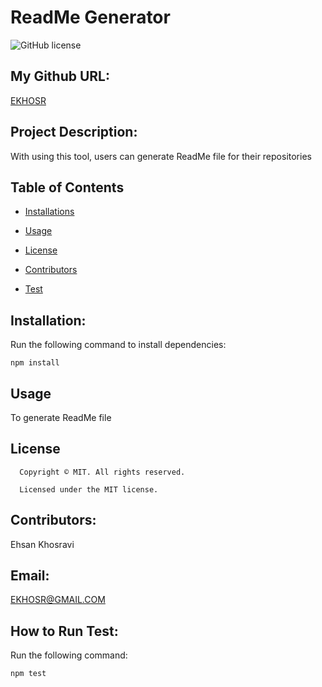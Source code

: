 # ReadMe Generator
  ![GitHub license](https://img.shields.io/badge/license-MIT-yellowgreen.svg)
  ## My Github URL: 
  [EKHOSR](https://github.com/EKHOSR/)
  ## Project Description: 
  With using this tool, users can generate ReadMe file for their repositories
  ## Table of Contents 
  * [Installations](#dependencies)
  * [Usage](#usage)
  

* [License](#license)


* [Contributors](#contributors)
* [Test](#test)
## Installation: 
Run the following command to install dependencies:
```
npm install
```
## Usage 
To generate ReadMe file
## License 
      Copyright © MIT. All rights reserved. 
      
      Licensed under the MIT license.
## Contributors: 
Ehsan Khosravi
## Email:
EKHOSR@GMAIL.COM
## How to Run Test: 
Run the following command:
```
npm test
```


